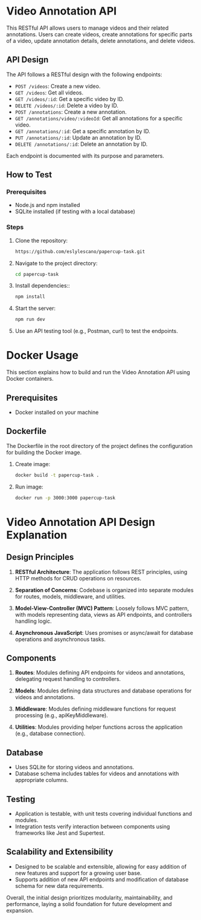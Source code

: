 # Video Annotation API

This RESTful API allows users to manage videos and their related annotations. Users can create videos, create annotations for specific parts of a video, update annotation details, delete annotations, and delete videos.

## API Design

The API follows a RESTful design with the following endpoints:

- `POST /videos`: Create a new video.
- `GET /videos`: Get all videos.
- `GET /videos/:id`: Get a specific video by ID.
- `DELETE /videos/:id`: Delete a video by ID.
- `POST /annotations`: Create a new annotation.
- `GET /annotations/video/:videoId`: Get all annotations for a specific video.
- `GET /annotations/:id`: Get a specific annotation by ID.
- `PUT /annotations/:id`: Update an annotation by ID.
- `DELETE /annotations/:id`: Delete an annotation by ID.

Each endpoint is documented with its purpose and parameters.

## How to Test

### Prerequisites
- Node.js and npm installed
- SQLite installed (if testing with a local database)

### Steps

1. Clone the repository:

   ```bash
   https://github.com/eslylescano/papercup-task.git
   ```

2. Navigate to the project directory:

   ```bash
   cd papercup-task
   ```
3. Install dependencies::

   ```bash
   npm install
   ```
4. Start the server:

   ```bash
   npm run dev
   ```
5. Use an API testing tool (e.g., Postman, curl) to test the endpoints.

# Docker Usage

This section explains how to build and run the Video Annotation API using Docker containers.

## Prerequisites

- Docker installed on your machine

## Dockerfile

The Dockerfile in the root directory of the project defines the configuration for building the Docker image.

1. Create image:

   ```bash
   docker build -t papercup-task .
   ```
1. Run image:
   ```bash
   docker run -p 3000:3000 papercup-task

   ```

# Video Annotation API Design Explanation

## Design Principles

1. **RESTful Architecture**: The application follows REST principles, using HTTP methods for CRUD operations on resources.

2. **Separation of Concerns**: Codebase is organized into separate modules for routes, models, middleware, and utilities.

3. **Model-View-Controller (MVC) Pattern**: Loosely follows MVC pattern, with models representing data, views as API endpoints, and controllers handling logic.

4. **Asynchronous JavaScript**: Uses promises or async/await for database operations and asynchronous tasks.

## Components

1. **Routes**: Modules defining API endpoints for videos and annotations, delegating request handling to controllers.

2. **Models**: Modules defining data structures and database operations for videos and annotations.

3. **Middleware**: Modules defining middleware functions for request processing (e.g., apiKeyMiddleware).

4. **Utilities**: Modules providing helper functions across the application (e.g., database connection).

## Database

- Uses SQLite for storing videos and annotations.
- Database schema includes tables for videos and annotations with appropriate columns.

## Testing

- Application is testable, with unit tests covering individual functions and modules.
- Integration tests verify interaction between components using frameworks like Jest and Supertest.

## Scalability and Extensibility

- Designed to be scalable and extensible, allowing for easy addition of new features and support for a growing user base.
- Supports addition of new API endpoints and modification of database schema for new data requirements.

Overall, the initial design prioritizes modularity, maintainability, and performance, laying a solid foundation for future development and expansion.